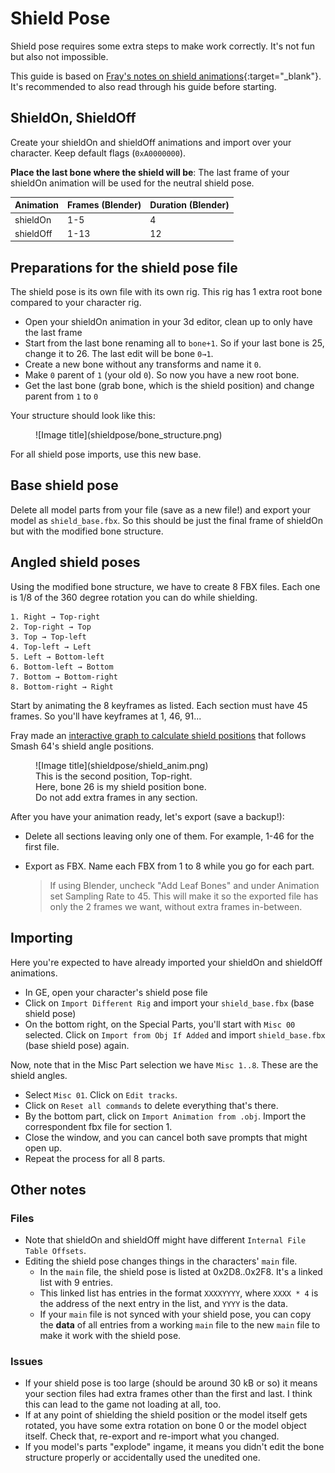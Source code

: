 # Shield Pose

Shield pose requires some extra steps to make work correctly. It's not fun but also not impossible.

This guide is based on [Fray's notes on shield animations](shieldpose/notes_on_shield_animations.txt){:target="_blank"}. It's recommended to also read through his guide before starting.

## ShieldOn, ShieldOff

Create your shieldOn and shieldOff animations and import over your character. Keep default flags (`0xA0000000`).

**Place the last bone where the shield will be**: The last frame of your shieldOn animation will be used for the neutral shield pose.

| Animation | Frames (Blender) | Duration (Blender) |
|-|-|-|
| shieldOn | 1-5 | 4 |
| shieldOff | 1-13 | 12 |

## Preparations for the shield pose file

The shield pose is its own file with its own rig. This rig has 1 extra root bone compared to your character rig.

- Open your shieldOn animation in your 3d editor, clean up to only have the last frame
- Start from the last bone renaming all to `bone+1`. So if your last bone is 25, change it to 26. The last edit will be bone `0→1`.
- Create a new bone without any transforms and name it `0`.
- Make `0` parent of `1` (your old `0`). So now you have a new root bone.
- Get the last bone (grab bone, which is the shield position) and change parent from `1` to `0`

Your structure should look like this:

<figure markdown="span">
    ![Image title](shieldpose/bone_structure.png)
    <figcaption></figcaption>
</figure>

For all shield pose imports, use this new base.

## Base shield pose

Delete all model parts from your file (save as a new file!) and export your model as `shield_base.fbx`.
So this should be just the final frame of shieldOn but with the modified bone structure.

## Angled shield poses

Using the modified bone structure, we have to create 8 FBX files. Each one is 1/8 of the 360 degree rotation you can do while shielding.

```
1. Right → Top-right
2. Top-right → Top
3. Top → Top-left
4. Top-left → Left
5. Left → Bottom-left
6. Bottom-left → Bottom
7. Bottom → Bottom-right
8. Bottom-right → Right
```

Start by animating the 8 keyframes as listed. Each section must have 45 frames. So you'll have keyframes at 1, 46, 91...

Fray made an [interactive graph to calculate shield positions](https://www.desmos.com/calculator/hgtwj1sty1) that follows Smash 64's shield angle positions.

<figure markdown="span">
    ![Image title](shieldpose/shield_anim.png)
    <figcaption>This is the second position, Top-right.<br/>Here, bone 26 is my shield position bone.<br/>Do not add extra frames in any section.</figcaption>
</figure>

After you have your animation ready, let's export (save a backup!):

- Delete all sections leaving only one of them. For example, 1-46 for the first file.
- Export as FBX. Name each FBX from 1 to 8 while you go for each part.
    
    > If using Blender, uncheck "Add Leaf Bones" and under Animation set Sampling Rate to 45. This will make it so the exported file has only the 2 frames we want, without extra frames in-between.

## Importing

Here you're expected to have already imported your shieldOn and shieldOff animations.

- In GE, open your character's shield pose file
- Click on `Import Different Rig` and import your `shield_base.fbx` (base shield pose)
- On the bottom right, on the Special Parts, you'll start with `Misc 00` selected. Click on `Import from Obj If Added` and import `shield_base.fbx` (base shield pose) again.

Now, note that in the Misc Part selection we have `Misc 1..8`. These are the shield angles.

- Select `Misc 01`. Click on `Edit tracks`.
- Click on `Reset all commands` to delete everything that's there.
- By the bottom part, click on `Import Animation from .obj`. Import the correspondent fbx file for section 1.
- Close the window, and you can cancel both save prompts that might open up.
- Repeat the process for all 8 parts.

## Other notes

### Files

- Note that shieldOn and shieldOff might have different `Internal File Table Offsets`.
- Editing the shield pose changes things in the characters' `main` file.
    - In the `main` file, the shield pose is listed at 0x2D8..0x2F8. It's a linked list with 9 entries.
    - This linked list has entries in the format `XXXXYYYY`, where `XXXX * 4` is the address of the next entry in the list, and `YYYY` is the data.
    - If your `main` file is not synced with your shield pose, you can copy the **data** of all entries from a working `main` file to the new `main` file to make it work with the shield pose.

### Issues

- If your shield pose is too large (should be around 30 kB or so) it means your section files had extra frames other than the first and last. I think this can lead to the game not loading at all, too.
- If at any point of shielding the shield position or the model itself gets rotated, you have some extra rotation on bone 0 or the model object itself. Check that, re-export and re-import what you changed.
- If you model's parts "explode" ingame, it means you didn't edit the bone structure properly or accidentally used the unedited one.